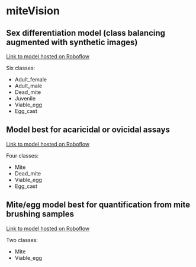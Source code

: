 # miteVision 

## Sex differentiation model (class balancing augmented with synthetic images)

[Link to model hosted on Roboflow](https://universe.roboflow.com/gent-lab/tssm-balanced-and-gendered)

Six classes:
* Adult_female
* Adult_male
* Dead_mite
* Juvenile
* Viable_egg
* Egg_cast

## Model best for acaricidal or ovicidal assays

[Link to model hosted on Roboflow](https://universe.roboflow.com/gent-lab/tssm-detection-v2/model/26)

Four classes:
* Mite
* Dead_mite
* Viable_egg
* Egg_cast

## Mite/egg model best for quantification from mite brushing samples

[Link to model hosted on Roboflow](https://universe.roboflow.com/gent-lab/tssm-detection-v2/model/27)

Two classes:
* Mite
* Viable_egg

